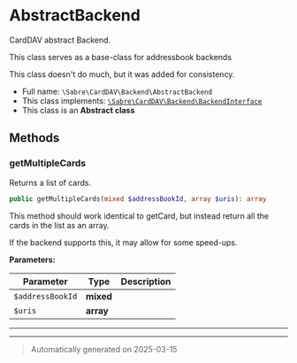 
# AbstractBackend

CardDAV abstract Backend.

This class serves as a base-class for addressbook backends

This class doesn't do much, but it was added for consistency.

* Full name: `\Sabre\CardDAV\Backend\AbstractBackend`
* This class implements:
[`\Sabre\CardDAV\Backend\BackendInterface`](./BackendInterface.md)
* This class is an **Abstract class**




## Methods


### getMultipleCards

Returns a list of cards.

```php
public getMultipleCards(mixed $addressBookId, array $uris): array
```

This method should work identical to getCard, but instead return all the
cards in the list as an array.

If the backend supports this, it may allow for some speed-ups.






**Parameters:**

| Parameter | Type | Description |
|-----------|------|-------------|
| `$addressBookId` | **mixed** |  |
| `$uris` | **array** |  |





***


***
> Automatically generated on 2025-03-15
